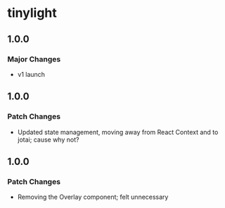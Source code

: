 # tinylight

## 1.0.0

### Major Changes

- v1 launch

## 1.0.0

### Patch Changes

- Updated state management, moving away from React Context and to jotai; cause why not?

## 1.0.0

### Patch Changes

- Removing the Overlay component; felt unnecessary
